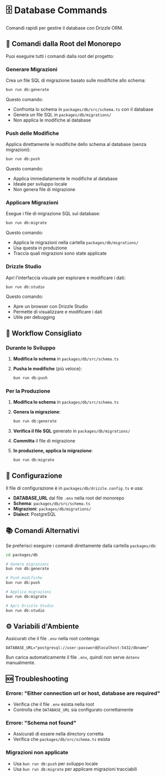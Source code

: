 # 🗄️ Database Commands

Comandi rapidi per gestire il database con Drizzle ORM.

## 🚀 Comandi dalla Root del Monorepo

Puoi eseguire tutti i comandi dalla root del progetto:

### Generare Migrazioni
Crea un file SQL di migrazione basato sulle modifiche allo schema:

```bash
bun run db:generate
```

Questo comando:
- Confronta lo schema in `packages/db/src/schema.ts` con il database
- Genera un file SQL in `packages/db/migrations/`
- Non applica le modifiche al database

### Push delle Modifiche
Applica direttamente le modifiche dello schema al database (senza migrazioni):

```bash
bun run db:push
```

Questo comando:
- Applica immediatamente le modifiche al database
- Ideale per sviluppo locale
- Non genera file di migrazione

### Applicare Migrazioni
Esegue i file di migrazione SQL sul database:

```bash
bun run db:migrate
```

Questo comando:
- Applica le migrazioni nella cartella `packages/db/migrations/`
- Usa questa in produzione
- Traccia quali migrazioni sono state applicate

### Drizzle Studio
Apri l'interfaccia visuale per esplorare e modificare i dati:

```bash
bun run db:studio
```

Questo comando:
- Apre un browser con Drizzle Studio
- Permette di visualizzare e modificare i dati
- Utile per debugging

## 📝 Workflow Consigliato

### Durante lo Sviluppo

1. **Modifica lo schema** in `packages/db/src/schema.ts`

2. **Pusha le modifiche** (più veloce):
   ```bash
   bun run db:push
   ```

### Per la Produzione

1. **Modifica lo schema** in `packages/db/src/schema.ts`

2. **Genera la migrazione**:
   ```bash
   bun run db:generate
   ```

3. **Verifica il file SQL** generato in `packages/db/migrations/`

4. **Committa** il file di migrazione

5. **In produzione, applica la migrazione**:
   ```bash
   bun run db:migrate
   ```

## 🔧 Configurazione

Il file di configurazione è in `packages/db/drizzle.config.ts` e usa:
- **DATABASE_URL** dal file `.env` nella root del monorepo
- **Schema**: `packages/db/src/schema.ts`
- **Migrazioni**: `packages/db/migrations/`
- **Dialect**: PostgreSQL

## 📚 Comandi Alternativi

Se preferisci eseguire i comandi direttamente dalla cartella `packages/db`:

```bash
cd packages/db

# Genera migrazioni
bun run db:generate

# Push modifiche
bun run db:push

# Applica migrazioni
bun run db:migrate

# Apri Drizzle Studio
bun run db:studio
```

## ⚙️ Variabili d'Ambiente

Assicurati che il file `.env` nella root contenga:

```env
DATABASE_URL="postgresql://user:password@localhost:5432/dbname"
```

Bun carica automaticamente il file `.env`, quindi non serve `dotenv` manualmente.

## 🆘 Troubleshooting

### Errore: "Either connection url or host, database are required"
- Verifica che il file `.env` esista nella root
- Controlla che `DATABASE_URL` sia configurato correttamente

### Errore: "Schema not found"
- Assicurati di essere nella directory corretta
- Verifica che `packages/db/src/schema.ts` esista

### Migrazioni non applicate
- Usa `bun run db:push` per sviluppo locale
- Usa `bun run db:migrate` per applicare migrazioni tracciabili

